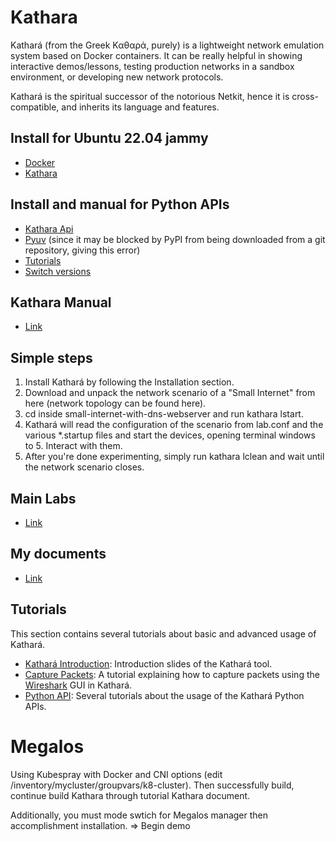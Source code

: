 # Kathara
Kathará (from the Greek Καθαρά, purely) is a lightweight network emulation system based on Docker containers. It can be really helpful in showing interactive demos/lessons, testing production networks in a sandbox environment, or developing new network protocols.

Kathará is the spiritual successor of the notorious Netkit, hence it is cross-compatible, and inherits its language and features.

## Install for Ubuntu 22.04 jammy
- [Docker](https://docs.docker.com/engine/install/)
- [Kathara](https://github.com/KatharaFramework/Kathara/wiki/Linux)

## Install and manual for Python APIs
- [Kathara Api](https://github.com/KatharaFramework/Kathara-Labs/tree/main/tutorials/python-api/getting-started)
- [Pyuv](https://github.com/saghul/pyuv)
  (since it may be blocked by PyPI from being downloaded from a git repository, giving this error)
- [Tutorials](#tutorials)
- [Switch versions](https://kfields.me/blog/pyenv_on_ubuntu_22) 

## Kathara Manual
- [Link](https://www.kathara.org/man-pages/kathara.1.html)

## Simple steps
1.  Install Kathará by following the Installation section.
2. Download and unpack the network scenario of a "Small Internet" from here (network topology can be found here).
3. cd inside small-internet-with-dns-webserver and run kathara lstart.
4. Kathará will read the configuration of the scenario from lab.conf and the various *.startup files and start the devices, opening terminal windows to 5. Interact with them.
5. After you're done experimenting, simply run kathara lclean and wait until the network scenario closes.

## Main Labs
- [Link](https://github.com/KatharaFramework/Kathara-Labs/tree/main/main-labs)

## My documents
- [Link](https://github.com/Trourest186/Kathara/tree/master)

## Tutorials

This section contains several tutorials about basic and advanced usage of Kathará.

* [Kathará Introduction](https://github.com/KatharaFramework/Kathara-Labs/tree/main/tutorials/introduction): Introduction slides of the Kathará tool.
* [Capture Packets](https://github.com/KatharaFramework/Kathara-Labs/tree/main/tutorials/capture-packets): A tutorial explaining how to capture packets using the [Wireshark](https://www.wireshark.org/) GUI in Kathará.
* [Python API](https://github.com/KatharaFramework/Kathara-Labs/tree/main/tutorials/python-api): Several tutorials about the usage of the Kathará Python APIs. 

# Megalos
Using Kubespray with Docker and CNI options (edit /inventory/mycluster/groupvars/k8-cluster). Then successfully build, continue build Kathara through tutorial Kathara document.

Additionally, you must mode swtich for Megalos manager then accomplishment installation.
=> Begin demo
